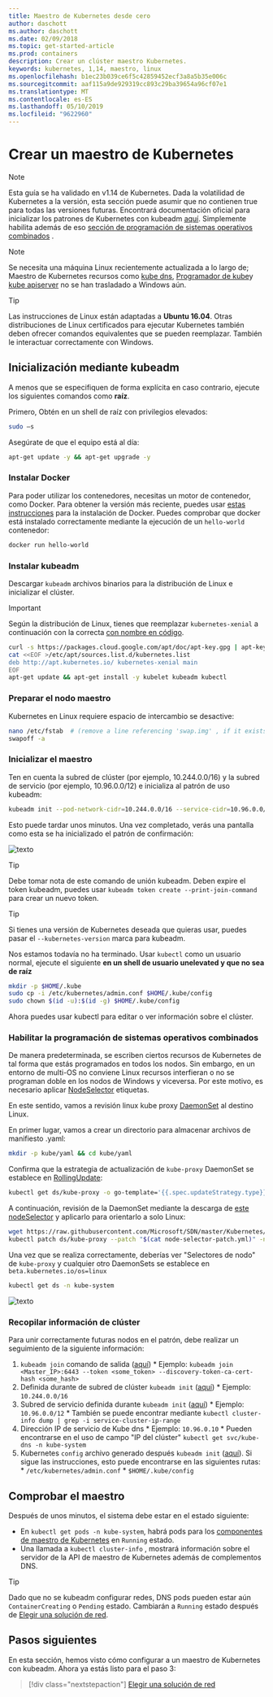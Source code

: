 ```yaml
---
title: Maestro de Kubernetes desde cero
author: daschott
ms.author: daschott
ms.date: 02/09/2018
ms.topic: get-started-article
ms.prod: containers
description: Crear un clúster maestro Kubernetes.
keywords: kubernetes, 1,14, maestro, linux
ms.openlocfilehash: b1ec23b039ce6f5c42859452ecf3a8a5b35e006c
ms.sourcegitcommit: aaf115a9de929319cc893c29ba39654a96cf07e1
ms.translationtype: MT
ms.contentlocale: es-ES
ms.lasthandoff: 05/10/2019
ms.locfileid: "9622960"
---
```

# <a name="creating-a-kubernetes-master"></a>Crear un maestro de Kubernetes #
> [!NOTE]
> Esta guía se ha validado en v1.14 de Kubernetes. Dada la volatilidad de Kubernetes a la versión, esta sección puede asumir que no contienen true para todas las versiones futuras. Encontrará documentación oficial para inicializar los patrones de Kubernetes con kubeadm [aquí](https://kubernetes.io/docs/setup/independent/install-kubeadm/). Simplemente habilita además de eso [sección de programación de sistemas operativos combinados](#enable-mixed-os-scheduling) .

> [!NOTE]  
> Se necesita una máquina Linux recientemente actualizada a lo largo de; Maestro de Kubernetes recursos como [kube dns](https://kubernetes.io/docs/concepts/services-networking/dns-pod-service/), [Programador de kube](https://kubernetes.io/docs/reference/command-line-tools-reference/kube-scheduler/)y [kube apiserver](https://kubernetes.io/docs/reference/command-line-tools-reference/kube-apiserver/) no se han trasladado a Windows aún. 

> [!tip]
> Las instrucciones de Linux están adaptadas a **Ubuntu 16.04**. Otras distribuciones de Linux certificados para ejecutar Kubernetes también deben ofrecer comandos equivalentes que se pueden reemplazar. También le interactuar correctamente con Windows.


## <a name="initialization-using-kubeadm"></a>Inicialización mediante kubeadm ##
A menos que se especifiquen de forma explícita en caso contrario, ejecute los siguientes comandos como **raíz**.

Primero, Obtén en un shell de raíz con privilegios elevados:

```bash
sudo –s
```

Asegúrate de que el equipo está al día:

```bash
apt-get update -y && apt-get upgrade -y
```

### <a name="install-docker"></a>Instalar Docker ###
Para poder utilizar los contenedores, necesitas un motor de contenedor, como Docker. Para obtener la versión más reciente, puedes usar [estas instrucciones](https://docs.docker.com/install/linux/docker-ce/ubuntu/) para la instalación de Docker. Puedes comprobar que docker está instalado correctamente mediante la ejecución de un `hello-world` contenedor:

```bash
docker run hello-world
```

### <a name="install-kubeadm"></a>Instalar kubeadm ###
Descargar `kubeadm` archivos binarios para la distribución de Linux e inicializar el clúster.

> [!Important]  
> Según la distribución de Linux, tienes que reemplazar `kubernetes-xenial` a continuación con la correcta [con nombre en código](https://wiki.ubuntu.com/Releases).

```bash
curl -s https://packages.cloud.google.com/apt/doc/apt-key.gpg | apt-key add -
cat <<EOF >/etc/apt/sources.list.d/kubernetes.list
deb http://apt.kubernetes.io/ kubernetes-xenial main
EOF
apt-get update && apt-get install -y kubelet kubeadm kubectl 
```

### <a name="prepare-the-master-node"></a>Preparar el nodo maestro ###
Kubernetes en Linux requiere espacio de intercambio se desactive:

```bash
nano /etc/fstab  # (remove a line referencing 'swap.img' , if it exists)
swapoff -a 
```

### <a name="initialize-master"></a>Inicializar el maestro ###
Ten en cuenta la subred de clúster (por ejemplo, 10.244.0.0/16) y la subred de servicio (por ejemplo, 10.96.0.0/12) e inicializa al patrón de uso kubeadm:

```bash
kubeadm init --pod-network-cidr=10.244.0.0/16 --service-cidr=10.96.0.0/12
```

Esto puede tardar unos minutos. Una vez completado, verás una pantalla como esta se ha inicializado el patrón de confirmación:

![texto](media/kubeadm-init.png)

> [!tip]
> Debe tomar nota de este comando de unión kubeadm. Deben expire el token kubeadm, puedes usar `kubeadm token create --print-join-command` para crear un nuevo token.

> [!tip]
> Si tienes una versión de Kubernetes deseada que quieras usar, puedes pasar el `--kubernetes-version` marca para kubeadm.

Nos estamos todavía no ha terminado. Usar `kubectl` como un usuario normal, ejecute el siguiente __**en un shell de usuario unelevated y que no sea de raíz**__

```bash
mkdir -p $HOME/.kube
sudo cp -i /etc/kubernetes/admin.conf $HOME/.kube/config
sudo chown $(id -u):$(id -g) $HOME/.kube/config
```
Ahora puedes usar kubectl para editar o ver información sobre el clúster.

### <a name="enable-mixed-os-scheduling"></a>Habilitar la programación de sistemas operativos combinados ###
De manera predeterminada, se escriben ciertos recursos de Kubernetes de tal forma que estás programados en todos los nodos. Sin embargo, en un entorno de multi-OS no conviene Linux recursos interfieran o no se programan doble en los nodos de Windows y viceversa. Por este motivo, es necesario aplicar [NodeSelector](https://kubernetes.io/docs/concepts/configuration/assign-pod-node/#nodeselector) etiquetas. 

En este sentido, vamos a revisión linux kube proxy [DaemonSet](https://kubernetes.io/docs/concepts/workloads/controllers/daemonset/) al destino Linux.

En primer lugar, vamos a crear un directorio para almacenar archivos de manifiesto .yaml:
```bash
mkdir -p kube/yaml && cd kube/yaml
```

Confirma que la estrategia de actualización de `kube-proxy` DaemonSet se establece en [RollingUpdate](https://kubernetes.io/docs/tasks/manage-daemon/update-daemon-set/):

```bash
kubectl get ds/kube-proxy -o go-template='{{.spec.updateStrategy.type}}{{"\n"}}' --namespace=kube-system
```

A continuación, revisión de la DaemonSet mediante la descarga de [este nodeSelector](https://github.com/Microsoft/SDN/tree/master/Kubernetes/flannel/l2bridge/manifests/node-selector-patch.yml) y aplicarlo para orientarlo a solo Linux:

```bash
wget https://raw.githubusercontent.com/Microsoft/SDN/master/Kubernetes/flannel/l2bridge/manifests/node-selector-patch.yml
kubectl patch ds/kube-proxy --patch "$(cat node-selector-patch.yml)" -n=kube-system
```

Una vez que se realiza correctamente, deberías ver "Selectores de nodo" de `kube-proxy` y cualquier otro DaemonSets se establece en `beta.kubernetes.io/os=linux`

```bash
kubectl get ds -n kube-system
```

![texto](media/kube-proxy-ds.png)

### <a name="collect-cluster-information"></a>Recopilar información de clúster ###
Para unir correctamente futuras nodos en el patrón, debe realizar un seguimiento de la siguiente información:
  1. `kubeadm join` comando de salida ([aquí](#initialize-master))
    * Ejemplo: `kubeadm join <Master_IP>:6443 --token <some_token> --discovery-token-ca-cert-hash <some_hash>`
  2. Definida durante de subred de clúster `kubeadm init` ([aquí](#initialize-master))
    * Ejemplo: `10.244.0.0/16`
  3. Subred de servicio definida durante `kubeadm init` ([aquí](#initialize-master))
    * Ejemplo: `10.96.0.0/12`
    * También se puede encontrar mediante `kubectl cluster-info dump | grep -i service-cluster-ip-range`
  4. Dirección IP de servicio de Kube dns 
    * Ejemplo: `10.96.0.10`
    * Pueden encontrarse en el uso de campo "IP del clúster" `kubectl get svc/kube-dns -n kube-system`
  5. Kubernetes `config` archivo generado después `kubeadm init` ([aquí](#initialize-master)). Si sigue las instrucciones, esto puede encontrarse en las siguientes rutas:
    * `/etc/kubernetes/admin.conf`
    * `$HOME/.kube/config`

## <a name="verifying-the-master"></a>Comprobar el maestro ##
Después de unos minutos, el sistema debe estar en el estado siguiente:

  - En `kubectl get pods -n kube-system`, habrá pods para los [componentes de maestro de Kubernetes](https://kubernetes.io/docs/concepts/overview/components/#master-components) en `Running` estado.
  - Una llamada a `kubectl cluster-info` , mostrará información sobre el servidor de la API de maestro de Kubernetes además de complementos DNS.
  
> [!tip]
> Dado que no se kubeadm configurar redes, DNS pods pueden estar aún `ContainerCreating` o `Pending` estado. Cambiarán a `Running` estado después de [Elegir una solución de red](./network-topologies.md).

## <a name="next-steps"></a>Pasos siguientes ## 
En esta sección, hemos visto cómo configurar a un maestro de Kubernetes con kubeadm. Ahora ya estás listo para el paso 3:

> [!div class="nextstepaction"]
> [Elegir una solución de red](./network-topologies.md)